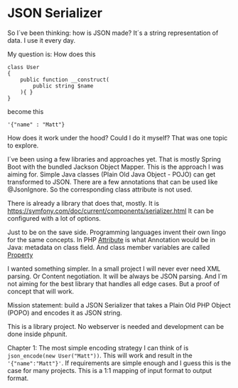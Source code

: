 # JSON Serializer

So I´ve been thinking: how is JSON made? It´s a string representation of data. I use it every day.

My question is: How does this
```
class User
{
    public function __construct(
        public string $name
    ){ }
}
```
become this
```
'{"name" : "Matt"}
```

How does it work under the hood? Could I do it myself? That was one topic to explore.

I´ve been using a few libraries and approaches yet. That is mostly Spring Boot with the bundled Jackson Object Mapper.
This is the approach I was aiming for. Simple Java classes (Plain Old Java Object - POJO) can get transformed to JSON.
There are a few annotations that can be used like @JsonIgnore. So the corresponding class attribute is not used.

There is already a library that does that, mostly. It is https://symfony.com/doc/current/components/serializer.html
It can be configured with a lot of options.

Just to be on the save side. Programming languages invent their own lingo for the same concepts. In PHP
[Attribute](https://www.php.net/manual/en/language.attributes.overview.php) is what Annotation would be in Java: metadata
on class field. And class member variables are called [Property](https://www.php.net/manual/en/language.oop5.properties.php)

I wanted something simpler. In a small project I will never ever need XML parsing. Or Content negotiation. It will be
always be JSON parsing. And I´m not aiming for the best library that handles all edge cases. But a proof of concept
that will work.

Mission statement: build a JSON Serializer that takes a Plain Old PHP Object (POPO) and encodes it as JSON string.

This is a library project. No webserver is needed and development can be done inside phpunit.

Chapter 1: 
The most simple encoding strategy I can think of is `json_encode(new User("Matt"))`. This will work and result in the 
`'{"name":"Matt"}'`. If requirements are simple enough and I guess this is the case for many projects. This is a 1:1 mapping
of input format to output format. 

